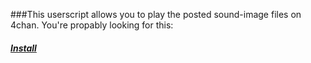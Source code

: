 ###This userscript allows you to play the posted sound-image files on 4chan.
You're propably looking for this:
##### [Install](http://github.com/ms11/4chanSoundPlayer/raw/master/4chanSP.user.js "Install")
